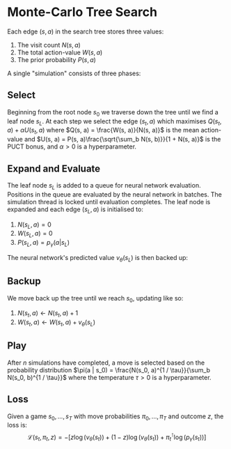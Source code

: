 # Monte-Carlo Tree Search
Each edge $(s, a)$ in the search tree stores three values:
1. The visit count $N(s, a)$
2. The total action-value $W(s, a)$
3. The prior probability $P(s, a)$

A single "simulation" consists of three phases:

## Select
Beginning from the root node $s_0$ we traverse down the tree until we find a leaf node 
$s_L$. At each step we select the edge $(s_t, a)$ which maximises $Q(s_t, a) + \alpha U
(s_t, a)$ where $Q(s, a) = \frac{W(s, a)}{N(s, a)}$ is the mean action-value and $U(s, 
a) = P(s, a)\frac{\sqrt{\sum_b N(s, b)}}{1 + N(s, a)}$ is the PUCT bonus, and 
$\alpha > 0$ is a hyperparameter.

## Expand and Evaluate
The leaf node $s_L$ is added to a queue for neural network evaluation. Positions in 
the queue are evaluated by the neural network in batches. The simulation thread is locked 
until evaluation completes. The leaf node is expanded and each edge $(s_L, a)$ is 
initialised to:
1. $N(s_L, a) = 0$
2. $W(s_L, a) = 0$
3. $P(s_L, a) = p_\gamma(a | s_L)$

The neural network's predicted value $v_\theta(s_L)$ is then backed up:

## Backup
We move back up the tree until we reach $s_0$, updating like so:
1. $N(s_t, a) \leftarrow N(s_t, a) + 1$
2. $W(s_t, a) \leftarrow W(s_t, a) + v_\theta(s_L)$


## Play
After $n$ simulations have completed, a move is selected based on the probability 
distribution $\pi(a | s_0) = \frac{N(s_0, a)^{1 / \tau}}{\sum_b N(s_0, b)^{1 / \tau}}$ 
where the temperature $\tau > 0$ is a hyperparameter.

## Loss
Given a game $s_0, ..., s_T$ with move probabilities $\pi_0, ..., \pi_T$ and outcome 
$z$, the loss is:
$$
\mathcal{L}(s_t, \pi_t, z) = -[z\log(v_\theta(s_t)) + (1 - z)\log(v_\theta(s_t)) + 
\pi_t^\intercal \log(p_\gamma(s_t))]
$$